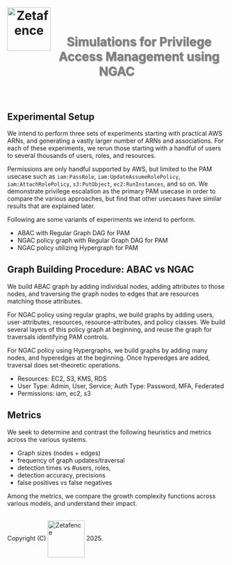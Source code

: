 <h1 align="center">
    <img align="left" width="100" height="100" src="https://zetafence.com/images/logo.png" alt="Zetafence"/>
    <br />
    <p style="color: #808080; text-shadow: 1px 1px 2px rgba(0, 0, 0, 0.5);">
    Simulations for Privilege Access Management using NGAC
    </p>
</h1>

<br/>

## Experimental Setup

We intend to perform three sets of experiments starting with practical AWS ARNs, and generating a vastly
larger number of ARNs and associations. For each of these experiments, we rerun those starting with
a handful of users to several thousands of users, roles, and resources.

Permissions are only handful supported by AWS, but limited to the PAM usecase such as `iam:PassRole`,
`iam:UpdateAssumeRolePolicy`, `iam:AttachRolePolicy`, `s3:PutObject`, `ec2:RunInstances`, and so on.
We demonstrate privilege escalation as the primary PAM usecase in order to compare the various
approaches, but find that other usecases have similar results that are explained later.

Following are some variants of experiments we intend to perform.

- ABAC with Regular Graph DAG for PAM
- NGAC policy graph with Regular Graph DAG for PAM
- NGAC policy utilizing Hypergraph for PAM

## Graph Building Procedure: ABAC vs NGAC

We build ABAC graph by adding individual nodes, adding attributes to those nodes, and traversing
the graph nodes to edges that are resources matching those attributes.

For NGAC policy using regular graphs, we build graphs by adding users, user-attributes, resources,
resource-attributes, and policy classes. We build several layers of this policy graph at beginning,
and reuse the graph for traversals identifying PAM controls.

For NGAC policy using Hypergraphs, we build graphs by adding many nodes, and hyperedges at the
beginning. Once hyperedges are added, traversal does set-theoretic operations.

- Resources: EC2, S3, KMS, RDS
- User Type: Admin, User, Service; Auth Type: Password, MFA, Federated
- Permissions: iam, ec2, s3

## Metrics

We seek to determine and contrast the following heuristics and metrics across the various systems.

- Graph sizes (nodes + edges)
- frequency of graph updates/traversal
- detection times vs #users, roles,
- detection accuracy, precisions
- false positives vs false negatives

Among the metrics, we compare the growth complexity functions across various models, and understand
their impact.

<br/>Copyright (C)
    <a href="https://zetafence.com">
    <img align="center" width="85" src="https://img.shields.io/badge/Zetafence-8A2BE2" alt="Zetafence"/></a>
2025.

